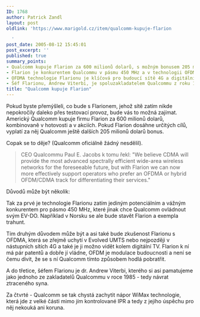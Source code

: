 ```yaml
---
ID: 1768
author: Patrick Zandl
layout: post
oldlink: 'https://www.marigold.cz/item/qualcomm-kupuje-flarion

  '
post_date: 2005-08-12 15:45:01
post_excerpt: ''
published: true
summary_points:
- Qualcomm kupuje Flarion za 600 milionů dolarů, s možným bonusem 205 milionů.
- Flarion je konkurentem Qualcommu v pásmu 450 MHz a v technologii OFDMA.
- OFDMA technologie Flarionu je klíčová pro budoucí sítě 4G a digitální TV.
- Šéf Flarionu, Andrew Viterbi, je spoluzakladatelem Qualcommu z roku 1985.
title: "Qualcomm kupuje Flarion"
---
```


<p>Pokud byste přemýšleli, co bude s Flarionem, jehož sítě zatím nikde nepokročily daleko přes testovací provoz, bude vás to možná zajímat. Americký Qualcomm kupuje firmu Flarion za 600 milionů dolarů, kombinovaně v hotovosti a v akciích. Pokud Flarion dosáhne určitých cílů, vyplatí za něj Qualcomm ještě dalších 205 milionů dolarů bonus.</p>

<p>Copak se to děje? (Qualcomm oficiálně žádný nesdělil). </p>


> CEO Qualcommu  Paul E. Jacobs k tomu řekl: "We believe CDMA will provide the most advanced spectrally efficient wide-area wireless networks for the foreseeable future, but with Flarion we can now more effectively support operators who prefer an OFDMA or hybrid OFDM/CDMA track for differentiating their services."

<p>Důvodů může být několik:</p>

<p>Tak za prvé je technologie Flarionu zatím jediným potenciálním a vážným konkurentem pro pásmo 450 MHz, které jinak chce Qualcomm ovládnout svým EV-DO. Například v Norsku se ale bude stavět Flarion a exempla trahunt. </p>

<p>Tím druhým důvodem může být a asi také bude zkušenost Flarionu s OFDMA, která se zřejmě uchytí v Evolved UMTS nebo nejpozději v nástupních sítích 4G a také je ji možno vidět kolem digitální TV. Flarion k ní má pár patentů a dobře jí vládne, OFDM je modulace budoucnosti a není se čemu divit, že se s ní Qualcomm tímto způsobem hodlá pobratřit.</p>

<p>A do třetice,  šéfem Flarionu je dr. Andrew Viterbi, kterého si asi pamatujeme jako jednoho ze zakladatelů Qualcommu v roce 1985 - tedy návrat ztraceného syna. </p>

<p>Za čtvrté - Qualcomm se tak chystá zachytit nápor WiMax technologie, která jde z velké části mimo jím kontrolované IPR a tedy z jejího úspěchu pro něj nekouká ani koruna.
</p>
